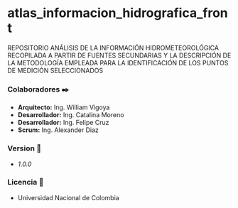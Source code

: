 # atlas_informacion_hidrografica_front
REPOSITORIO ANÁLISIS DE LA INFORMACIÓN HIDROMETEOROLÓGICA RECOPILADA A PARTIR DE FUENTES SECUNDARIAS Y LA DESCRIPCIÓN DE LA METODOLOGÍA EMPLEADA PARA LA IDENTIFICACIÓN DE LOS PUNTOS DE MEDICIÓN SELECCIONADOS

### Colaboradores ✒️
* **Arquitecto:** Ing. William Vigoya
* **Desarrollador:** Ing. Catalina Moreno
* **Desarrollador:** Ing. Felipe Cruz
* **Scrum:** Ing. Alexander Diaz

### Version 📌
 * _1.0.0_

### Licencia 📄
* Universidad Nacional de Colombia
